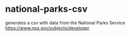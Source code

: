 # national-parks-csv
generates a csv with data from the National Parks Service https://www.nps.gov/subjects/developer
